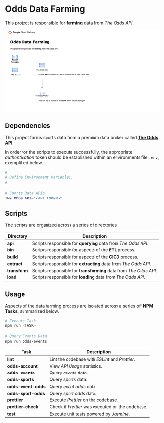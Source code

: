 # Odds Data Farming

This project is responsible for **farming** data from _The Odds API_.

![Odds Data Scraping Diagram](./diagrams/odds.png "Odds Data Scraping Diagram")

## Dependencies

This project farms sports data from a premium data broker called **[The Odds API](https://the-odds-api.com/)**.

In order for the scripts to execute successfully, the appropriate _authentication_ token should be established within an environments file `.env`, exemplified below.

```sh
#
# Define Environment Variables.
#

# Sports Data APIs
THE_ODDS_API="<API_TOKEN>"
```

## Scripts

The scripts are organized across a series of directories.

| Directory     | Description                                                        |
| ------------- | ------------------------------------------------------------------ |
| **api**       | Scripts responsible for **querying** data from _The Odds API_.     |
| **bin**       | Scripts responsible for aspects of the **ETL** process.            |
| **build**     | Scripts responsible for aspects of the **CICD** process.           |
| **extract**   | Scripts responsible for **extracting** data from _The Odds API_.   |
| **transform** | Scripts responsible for **transforming** data from _The Odds API_. |
| **load**      | Scripts responsible for **loading** data from _The Odds API_.      |

## Usage

Aspects of the data farming process are isolated across a series off **NPM Tasks**, summarized below.

```sh
# Execute Task
npm run <TASK>

# Query Events Data
npm run odds-events
```

| Task                | Description                                       |
| ------------------- | ------------------------------------------------- |
| **lint**            | Lint the codebase with _ESLint_ and _Prettier_.   |
| **odds-account**    | View _API Usage_ statistics.                      |
| **odds-events**     | Query _events_ data.                              |
| **odds-sports**     | Query _sports_ data.                              |
| **odds-event-odds** | Query _event odds_ data.                          |
| **odds-sport-odds** | Query _sport odds_ data.                          |
| **prettier**        | Execute _Prettier_ on the codebase.               |
| **prettier-check**  | Check if _Prettier_ was executed on the codebase. |
| **test**            | Execute unit tests powered by _Jasmine_.          |
